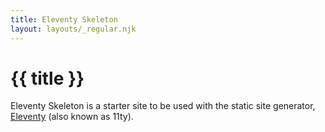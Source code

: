 ```yaml
---
title: Eleventy Skeleton
layout: layouts/_regular.njk
---
```


# {{ title }}

Eleventy Skeleton is a starter site to be used with the static site generator, [Eleventy](https://www.11ty.dev/) (also known as 11ty).
